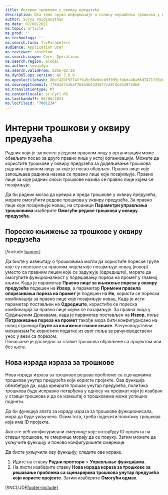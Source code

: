 ```yaml
---
title: Интерни трошкови у оквиру предузећа
description: Ова тема пружа информације о начину коришћења трошкова у оквиру предузећа за додељивање трошкова радника правном лицу за које је посао обављен.
author: Surya Vaidyanathan
ms.date: 07/08/2021
ms.topic: article
ms.prod: ''
ms.technology: ''
ms.search.form: TrvParameters
audience: Application User
ms.reviewer: roschlom
ms.search.scope: Core, Operations
ms.search.region: Global
ms.author: suvaidya
ms.search.validFrom: 2016-02-28
ms.dyn365.ops.version: AX 7.0.0
ms.openlocfilehash: 80ef42bf5274ff9a5c50e6dcb93995cfbbda40a66d7471f29ebf056086320640
ms.sourcegitcommit: 7f8d1e7a16af769adb43d1877c28fdce53975db8
ms.translationtype: MT
ms.contentlocale: sr-Cyrl-RS
ms.lasthandoff: 08/06/2021
ms.locfileid: "7001224"
---
```

# <a name="intercompany-expenses"></a>Интерни трошкови у оквиру предузећа

Радник који је запослен у једном правном лицу у организацији може обављати посао за друго правно лице у истој организацији. Можете да користите трошкове у оквиру предузећа за додељивање трошкова радника правном лицу за које је посао обављен. Правно лице које запошљава радника назива се правно лице које позајмљује. Правно лице за које радник сноси трошкове назива се правно лице којем се позајмљује. 

Да би радник могао да креира и преда трошкове у оквиру предузећа, морате омогућити редове трошкова у оквиру предузећа. За правно лице које позајмљује новац, на страници **Параметри управљања трошковима** изаберите **Омогући редове трошкова у оквиру предузећа**. 

## <a name="tax-posting-for-intercompany-expenses"></a>Пореско књижење за трошкове у оквиру предузећа

[!include [banner](../includes/banner.md)]

Да бисте у извештају о трошковима могли да користите пореске групе које су повезане са правним лицем које позајмљује новац (извор) уместо са правним лицем које се задужује (одредиште), морате да омогућите функционалност у подешавању пореза на промет у главној књизи. Када је параметар **Правно лице за књижење пореза у оквиру предузећа** подешен на **Извор**, а параметар **Примени правила опорезивања пореза на промет** је подешен на **Не**, користи се пореска комбинација за правно лице које позајмљује новац. Када је исти параметар постављен на **Одредиште**, користиће се пореска комбинација за правно лице којем се позајмљује. За правна лица у Сједињеним Државама, када је параметар постављен на **Извор**, поље **Потраживање пореза на промет** такође мора бити конфигурисано на новој страници **Групе за књижење главне књиге**. Рачуноводствени механизам ће користити податке из овог поља за рачуноводствени унос у вези са порезом.   
Понашање је доследно за ставке трошкова објављене са пројектом или без њега.  

## <a name="new-expense-expression-builder"></a>Нова израда израза за трошкове

Нова израда израза за трошкове решава проблеме са сценаријима трошкова унутар предузећа који користе пројекте. Ова функција обезбеђује да, када креирате трошак унутар предузећа, политика трошкова буде исправно потврђена у односу на пројекат који је изабран у ставци трошкова и да се извештај о трошковима може успешно поднети.

Да би функција алата за израду израза за трошкове функционисала, мора да буде укључена. Осим тога, треба подесити политику трошкова која има ID пројекта.

Ако сте већ конфигурисали смернице које потврђују ID пројекта на ставци трошкова, те смернице морају да се повуку. Затим можете да укључите функцију и поново конфигуришете смернице.

Да бисте укључили ову функцију, следите ове кораке.

1. Идите на ставку **Радни простори** \> **Управљање функцијама**.
2. На листи изаберите ставку **Нова израда израза за трошкове за решавање проблема са сценаријима трошкова унутар предузећа који користе пројекте**. Затим изаберите **Омогући одмах**.

[!INCLUDE[footer-include](../includes/footer-banner.md)]
